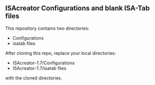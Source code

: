 ## ISAcreator Configurations and blank ISA-Tab files

This repository contains two directories:

- Configurations
- isatab files

After cloning this repo, replace your local directories: 

- ISAcreator-1.7/Configurations
- ISAcreator-1.7/isatab files

with the cloned directories.
